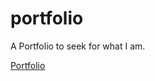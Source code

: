 # portfolio
A Portfolio to seek for what I am.

[Portfolio](https://cabrakill.github.io/portfolio/)
